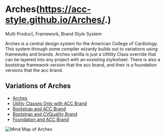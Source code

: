 # Arches(https://acc-style.github.io/Arches/.)

Multi Product, Framework, Brand Style System

Arches is a central design system for the American College of Cardiology. This system through some compiler wizardy builds out to variations using framewoks and brands. Arches vanilla is just a Utitlity Class override that can be layered into any project with an exsisting stylesheet. There is also a bootstrap framework version that the acc brand, and their is a foundation versions that the acc brand.

## Variations of Arches

-   [Arches](index.html)
-   [Utility Classes Only with ACC Brand](uconly_acc/)
-   [Bootstrap and ACC Brand](boot_acc/)
-   [Bootstrap and CVQuality Brand](boot_cvquality/)
-   [Foundation and ACC Brand](zurb_acc/)

![Mind Map of Arches](arches-mindmap.png)
